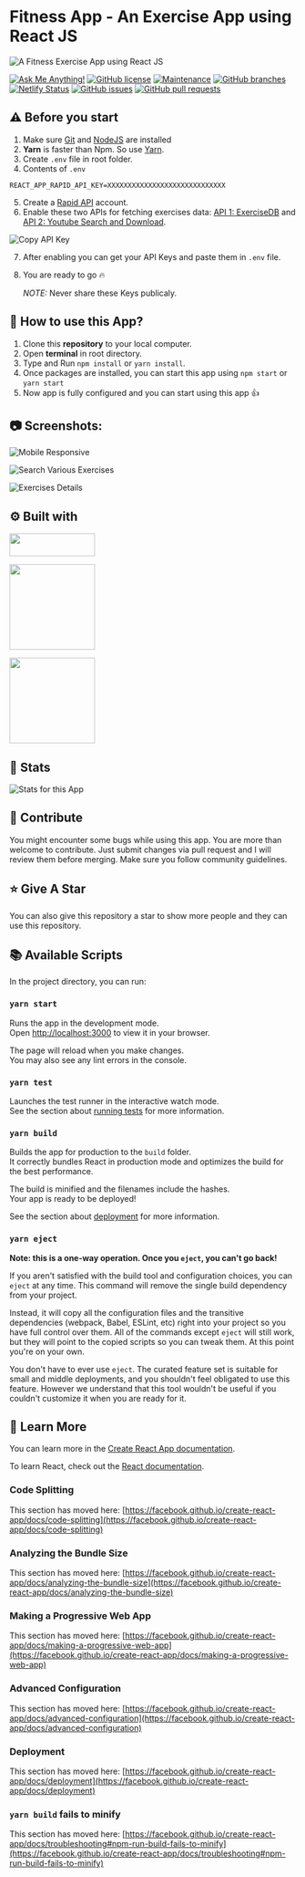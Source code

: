 # Fitness App - An Exercise App using React JS

![A Fitness Exercise App using React JS](https://user-images.githubusercontent.com/71302066/177488360-1745acfe-7c3f-4418-a317-86a671b0adac.png "A Fitness Exercise App using React JS")

[![Ask Me Anything!](https://img.shields.io/badge/Ask%20me-anything-1abc9c.svg)](https://github.com/adarshagnihotri0 "Ask Me Anything!")
[![GitHub license](https://img.shields.io/github/license/Technical-Shubham-tech/fitness-app)](https://github.com/adarshagnihotri0/fitness-app/blob/main/LICENSE.md "GitHub license")
[![Maintenance](https://img.shields.io/badge/Maintained%3F-yes-green.svg)](https://github.com/adarshagnihotri0/fitness-app/commits/main "Maintenance")
[![GitHub branches](https://badgen.net/github/branches/Technical-Shubham-tech/fitness-app)](https://github.com/adarshagnihotri0/fitness-app/branches "GitHub branches")
[![Netlify Status](https://api.netlify.com/api/v1/badges/e621768c-44b6-49eb-a814-0a7ee44b0096/deploy-status)](https://fitness-gym-react.netlify.app "Netlify Status")
[![GitHub issues](https://img.shields.io/github/issues/adarshagnihotri0/fitness-app)](https://github.com/Technical-Shubham-tech/fitness-app/issues "GitHub issues")
[![GitHub pull requests](https://img.shields.io/github/issues-pr/adarshagnihotri0/fitness-app)](https://github.com/adarshagnihotri0/fitness-app/pulls "GitHub pull requests")

## :warning: Before you start

1. Make sure [Git](https://git-scm.com "Git") and [NodeJS](https://nodejs.org "NodeJS") are installed
2. **Yarn** is faster than Npm. So use [Yarn](https://classic.yarnpkg.com/lang/en/docs/install/ "Yarn").
3. Create `.env` file in root folder.
4. Contents of `.env`

```
REACT_APP_RAPID_API_KEY=XXXXXXXXXXXXXXXXXXXXXXXXXXXXX
```

5. Create a [Rapid API](rapidapi.com/hub/ "Rapid API") account.
6. Enable these two APIs for fetching exercises data: [API 1: ExerciseDB](https://rapidapi.com/justin-WFnsXH_t6/api/exercisedb/ "ExerciseDB") and [API 2: Youtube Search and Download](https://rapidapi.com/h0p3rwe/api/youtube-search-and-download/ "Youtube Search and Download").

![Copy API Key](https://user-images.githubusercontent.com/71302066/177490655-c1dddcdd-2ef7-431e-b760-3e54f52a65b1.png "Copy API Key")

7. After enabling you can get your API Keys and paste them in `.env` file.
8. You are ready to go :fire:

   _NOTE:_ Never share these Keys publicaly.

## :pushpin: How to use this App?

1. Clone this **repository** to your local computer.
2. Open **terminal** in root directory.
3. Type and Run `npm install` or `yarn install`.
4. Once packages are installed, you can start this app using `npm start` or `yarn start`
5. Now app is fully configured and you can start using this app :+1:

## :camera: Screenshots:

![Mobile Responsive](https://user-images.githubusercontent.com/71302066/177491188-113d2f26-7284-44ed-bd96-6dd2dcf8a301.png "Mobile Responsive")

![Search Various Exercises](https://user-images.githubusercontent.com/71302066/177491421-e28e3641-8818-4d64-9257-cf004d5dc528.png "Search Various Exercises")

![Exercises Details](https://user-images.githubusercontent.com/71302066/177491601-fca87f3f-776a-4c2a-9618-e645d31c336e.png "Exercises Details")

## :gear: Built with

[<img src="https://img.shields.io/badge/JavaScript-323330?style=for-the-badge&logo=javascript&logoColor=F7DF1E" width="150" height="40" />](https://www.javascript.com/ "JavaScript")

[<img src="https://img.shields.io/badge/React-20232A?style=for-the-badge&logo=react&logoColor=61DAFB" width="150" />](https://reactjs.org/ "React JS")

[<img src="https://img.shields.io/badge/Material%20UI-007FFF?style=for-the-badge&logo=mui&logoColor=white" width="150" />](https://mui.com// "Material UI")

## :wrench: Stats

![Stats for this App](https://user-images.githubusercontent.com/71302066/177492228-a8905381-66e6-4b95-9b3b-302cfe1819d0.svg "Stats for this App")

## :raised_hands: Contribute

You might encounter some bugs while using this app. You are more than welcome to contribute. Just submit changes via pull request and I will review them before merging. Make sure you follow community guidelines.


## :star: Give A Star

You can also give this repository a star to show more people and they can use this repository.

## :books: Available Scripts

In the project directory, you can run:

### `yarn start`

Runs the app in the development mode.\
Open [http://localhost:3000](http://localhost:3000) to view it in your browser.

The page will reload when you make changes.\
You may also see any lint errors in the console.

### `yarn test`

Launches the test runner in the interactive watch mode.\
See the section about [running tests](https://facebook.github.io/create-react-app/docs/running-tests) for more information.

### `yarn build`

Builds the app for production to the `build` folder.\
It correctly bundles React in production mode and optimizes the build for the best performance.

The build is minified and the filenames include the hashes.\
Your app is ready to be deployed!

See the section about [deployment](https://facebook.github.io/create-react-app/docs/deployment) for more information.

### `yarn eject`

**Note: this is a one-way operation. Once you `eject`, you can't go back!**

If you aren't satisfied with the build tool and configuration choices, you can `eject` at any time. This command will remove the single build dependency from your project.

Instead, it will copy all the configuration files and the transitive dependencies (webpack, Babel, ESLint, etc) right into your project so you have full control over them. All of the commands except `eject` will still work, but they will point to the copied scripts so you can tweak them. At this point you're on your own.

You don't have to ever use `eject`. The curated feature set is suitable for small and middle deployments, and you shouldn't feel obligated to use this feature. However we understand that this tool wouldn't be useful if you couldn't customize it when you are ready for it.

## :page_with_curl: Learn More

You can learn more in the [Create React App documentation](https://facebook.github.io/create-react-app/docs/getting-started).

To learn React, check out the [React documentation](https://reactjs.org/).

### Code Splitting

This section has moved here: [https://facebook.github.io/create-react-app/docs/code-splitting](https://facebook.github.io/create-react-app/docs/code-splitting)

### Analyzing the Bundle Size

This section has moved here: [https://facebook.github.io/create-react-app/docs/analyzing-the-bundle-size](https://facebook.github.io/create-react-app/docs/analyzing-the-bundle-size)

### Making a Progressive Web App

This section has moved here: [https://facebook.github.io/create-react-app/docs/making-a-progressive-web-app](https://facebook.github.io/create-react-app/docs/making-a-progressive-web-app)

### Advanced Configuration

This section has moved here: [https://facebook.github.io/create-react-app/docs/advanced-configuration](https://facebook.github.io/create-react-app/docs/advanced-configuration)

### Deployment

This section has moved here: [https://facebook.github.io/create-react-app/docs/deployment](https://facebook.github.io/create-react-app/docs/deployment)

### `yarn build` fails to minify

This section has moved here: [https://facebook.github.io/create-react-app/docs/troubleshooting#npm-run-build-fails-to-minify](https://facebook.github.io/create-react-app/docs/troubleshooting#npm-run-build-fails-to-minify)
